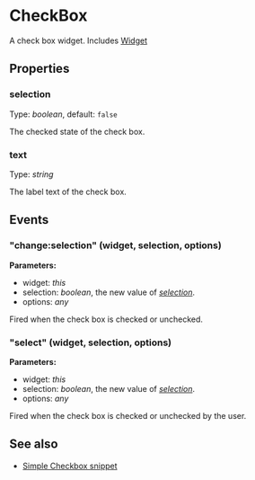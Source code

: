 ---
---
# CheckBox

A check box widget.
Includes [Widget](Widget.md)

## Properties

### selection

Type: *boolean*, default: `false`

The checked state of the check box.

### text

Type: *string*

The label text of the check box.


## Events

### "change:selection" (widget, selection, options)

**Parameters:**

- widget: *this*
- selection: *boolean*, the new value of *[selection](#selection)*.
- options: *any*

Fired when the check box is checked or unchecked.


### "select" (widget, selection, options)

**Parameters:**

- widget: *this*
- selection: *boolean*, the new value of *[selection](#selection)*.
- options: *any*

Fired when the check box is checked or unchecked by the user.



## See also

- [Simple Checkbox snippet](https://github.com/eclipsesource/tabris-js/blob/v1.9.0/snippets/checkbox/checkbox.js)
